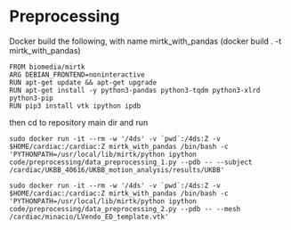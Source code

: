 # Preprocessing

Docker build the following, with name mirtk_with_pandas (docker build . -t mirtk_with_pandas)

    FROM biomedia/mirtk
    ARG DEBIAN_FRONTEND=noninteractive
    RUN apt-get update && apt-get upgrade
    RUN apt-get install -y python3-pandas python3-tqdm python3-xlrd python3-pip
    RUN pip3 install vtk ipython ipdb

then cd to repository main dir and run

<code>sudo docker run -it --rm -w '/4ds' -v \`pwd\`:/4ds:Z -v $HOME/cardiac:/cardiac:Z mirtk_with_pandas /bin/bash -c 'PYTHONPATH=/usr/local/lib/mirtk/python ipython code/preprocessing/data_preprocessing_1.py --pdb -- --subject /cardiac/UKBB_40616/UKBB_motion_analysis/results/UKBB'</code>

<code>sudo docker run -it --rm -w '/4ds' -v \`pwd\`:/4ds:Z -v $HOME/cardiac:/cardiac:Z mirtk_with_pandas /bin/bash -c 'PYTHONPATH=/usr/local/lib/mirtk/python ipython code/preprocessing/data_preprocessing_2.py --pdb -- --mesh /cardiac/minacio/LVendo_ED_template.vtk'</code>


